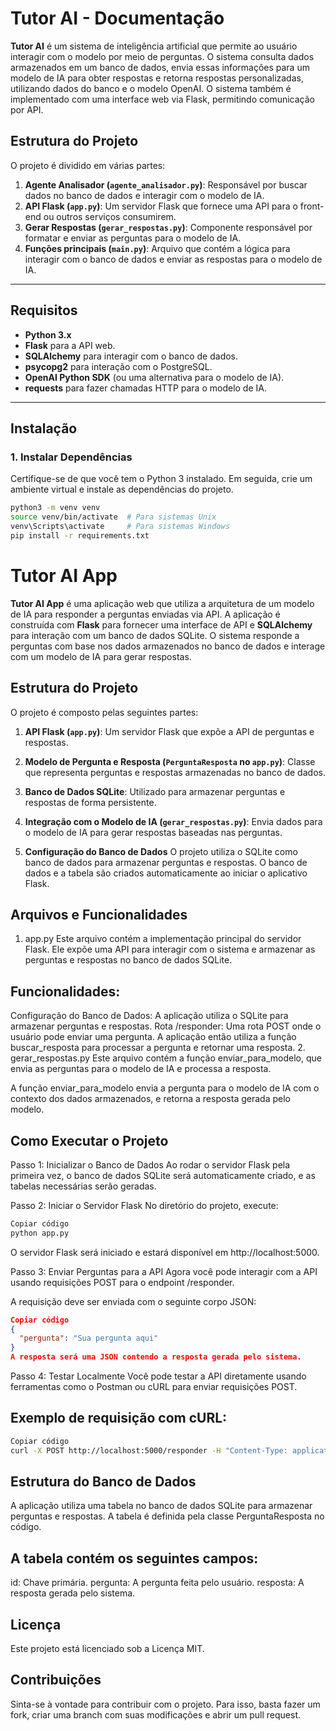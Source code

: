# **Tutor AI - Documentação**

**Tutor AI** é um sistema de inteligência artificial que permite ao usuário interagir com o modelo por meio de perguntas. O sistema consulta dados armazenados em um banco de dados, envia essas informações para um modelo de IA para obter respostas e retorna respostas personalizadas, utilizando dados do banco e o modelo OpenAI. O sistema também é implementado com uma interface web via Flask, permitindo comunicação por API.

## **Estrutura do Projeto**

O projeto é dividido em várias partes:

1. **Agente Analisador (`agente_analisador.py`)**: Responsável por buscar dados no banco de dados e interagir com o modelo de IA.
2. **API Flask (`app.py`)**: Um servidor Flask que fornece uma API para o front-end ou outros serviços consumirem.
3. **Gerar Respostas (`gerar_respostas.py`)**: Componente responsável por formatar e enviar as perguntas para o modelo de IA.
4. **Funções principais (`main.py`)**: Arquivo que contém a lógica para interagir com o banco de dados e enviar as respostas para o modelo de IA.

---

## **Requisitos**

- **Python 3.x**
- **Flask** para a API web.
- **SQLAlchemy** para interagir com o banco de dados.
- **psycopg2** para interação com o PostgreSQL.
- **OpenAI Python SDK** (ou uma alternativa para o modelo de IA).
- **requests** para fazer chamadas HTTP para o modelo de IA.

---

## **Instalação**

### 1. **Instalar Dependências**

Certifique-se de que você tem o Python 3 instalado. Em seguida, crie um ambiente virtual e instale as dependências do projeto.

```bash
python3 -m venv venv
source venv/bin/activate  # Para sistemas Unix
venv\Scripts\activate     # Para sistemas Windows
pip install -r requirements.txt
```

# **Tutor AI App**

**Tutor AI App** é uma aplicação web que utiliza a arquitetura de um modelo de IA para responder a perguntas enviadas via API. A aplicação é construída com **Flask** para fornecer uma interface de API e **SQLAlchemy** para interação com um banco de dados SQLite. O sistema responde a perguntas com base nos dados armazenados no banco de dados e interage com um modelo de IA para gerar respostas.

## **Estrutura do Projeto**

O projeto é composto pelas seguintes partes:

1. **API Flask (`app.py`)**: Um servidor Flask que expõe a API de perguntas e respostas.
2. **Modelo de Pergunta e Resposta (`PerguntaResposta` no `app.py`)**: Classe que representa perguntas e respostas armazenadas no banco de dados.
3. **Banco de Dados SQLite**: Utilizado para armazenar perguntas e respostas de forma persistente.
4. **Integração com o Modelo de IA (`gerar_respostas.py`)**: Envia dados para o modelo de IA para gerar respostas baseadas nas perguntas.

2. **Configuração do Banco de Dados**
O projeto utiliza o SQLite como banco de dados para armazenar perguntas e respostas. O banco de dados e a tabela são criados automaticamente ao iniciar o aplicativo Flask.

## Arquivos e Funcionalidades
1. app.py
Este arquivo contém a implementação principal do servidor Flask. Ele expõe uma API para interagir com o sistema e armazenar as perguntas e respostas no banco de dados SQLite.

## Funcionalidades:
Configuração do Banco de Dados: A aplicação utiliza o SQLite para armazenar perguntas e respostas.
Rota /responder: Uma rota POST onde o usuário pode enviar uma pergunta. A aplicação então utiliza a função buscar_resposta para processar a pergunta e retornar uma resposta.
2. gerar_respostas.py
Este arquivo contém a função enviar_para_modelo, que envia as perguntas para o modelo de IA e processa a resposta.

A função enviar_para_modelo envia a pergunta para o modelo de IA com o contexto dos dados armazenados, e retorna a resposta gerada pelo modelo.

## Como Executar o Projeto
Passo 1: Inicializar o Banco de Dados
Ao rodar o servidor Flask pela primeira vez, o banco de dados SQLite será automaticamente criado, e as tabelas necessárias serão geradas.

Passo 2: Iniciar o Servidor Flask
No diretório do projeto, execute:

```bash
Copiar código
python app.py
```
O servidor Flask será iniciado e estará disponível em http://localhost:5000.

Passo 3: Enviar Perguntas para a API
Agora você pode interagir com a API usando requisições POST para o endpoint /responder.

A requisição deve ser enviada com o seguinte corpo JSON:

```json
Copiar código
{
  "pergunta": "Sua pergunta aqui"
}
A resposta será uma JSON contendo a resposta gerada pelo sistema.
```

Passo 4: Testar Localmente
Você pode testar a API diretamente usando ferramentas como o Postman ou cURL para enviar requisições POST.

## Exemplo de requisição com cURL:

```bash
Copiar código
curl -X POST http://localhost:5000/responder -H "Content-Type: application/json" -d '{"pergunta": "Qual é a capital da França?"}'
```

## Estrutura do Banco de Dados
A aplicação utiliza uma tabela no banco de dados SQLite para armazenar perguntas e respostas. A tabela é definida pela classe PerguntaResposta no código.

## A tabela contém os seguintes campos:

id: Chave primária.
pergunta: A pergunta feita pelo usuário.
resposta: A resposta gerada pelo sistema.

## Licença
Este projeto está licenciado sob a Licença MIT.

## Contribuições
Sinta-se à vontade para contribuir com o projeto. Para isso, basta fazer um fork, criar uma branch com suas modificações e abrir um pull request.
